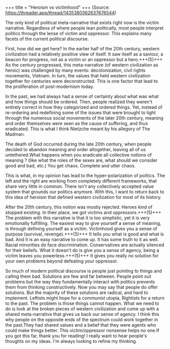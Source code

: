 +++
title = "Heroism vs victimhood"
+++
(Source: https://threader.app/thread/1435380362637676544)

The only kind of political meta-narrative that exists right now is the victim narrative. Regardless of where people lean politically, most people interpret politics through the lense of victim and oppressor. This explains many facets of the current political discourse. 

First, how did we get here? In the earlier half of the 20th century, western civilization had a relatively positive view of itself. It saw itself as a saviour, a beacon for progress, not as a victim or an oppressor but a hero.+++(5)+++ As the century progressed, this meta-narrative (of western civilization as heroic) was challenged by many events: decolonization, civil rights movements, Vietnam. In turn, the values that held western civilization together for centuries were deconstructed. This is one factor that lead to the proliferation of post-modernism today. 

In the past, we had always had a sense of certainty about what was what and how things should be ordered. Then, people realized they weren't entirely correct in how they categorized and ordered things. Yet, instead of re-ordering and redefining some of the issues that were brought to light through the numerous social movements of the later 20th century, meaning and order themselves were seen as the cause of suffering, and thus eradicated. This is what I think Nietzche meant by his allegory of The Madman. 

The death of God occurred during the late 20th century, when people decided to abandon meaning and order altogether, leaving all of us untethered.What happens when you eradicate all collective notions of meaning ? (like what the roles of the sexes are, what should we consider good and bad, etc.) You get chaos. Complete and utter chaos. 

This is what, in my opinion has lead to the hyper-polarization of politics. The left and the right are working from completely different frameworks, that share very little in common. There isn't any collectively accepted value system that grounds our politics anymore. With this, I want to return back to this idea of heroism that defined western civilization for most of its history. 

After the 20th century, this notion was mostly rejected. Heroes kind of stopped existing. In their place, we got victims and oppressors.+++(5)+++ The problem with this narrative is that it is too simplistic, yet it is very emotionally fulfilling. The easiest way to give yourself a sense of meaning, is through defining yourself as a victim. Victimhood gives you a sense of purpose (survival, revenge).+++(5)+++ It tells you what is good and what is bad. And it is an easy narrative to come up. It has some truth to it as well. Racial minorities do face discrimination. Conservatives are actually silenced for their beliefs. What it doesn't do is give you a sense of agency, being a victim leaves you powerless.+++(5)+++ It gives you really no solution for your own problems beyond defeating your oppressor. 

So much of modern political discourse is people just pointing to things and calling them bad. Solutions are few and far between. People point out problems but the way they fundamentally interact with politics prevents them from thinking constructively. Now you may say that people do offer solutions. But the majority of these solutions are radical, and hard to implement. Leftists might hope for a communist utopia, Rightists for a return to the past. The problem is those things cannot happen. What we need to do is look at the broken pieces of western civilization and come up with a shared meta-narrative that gives us back our sense of agency. I think this why people on the opposite ends of the spectrum could work together in the past.They had shared values and a belief that they were agents who could make things better. This victim/oppressor nonsense helps no one.If you got this far, thank you for reading! I really want to hear people's thoughts on my ideas. I'm always looking to refine my thinking. 